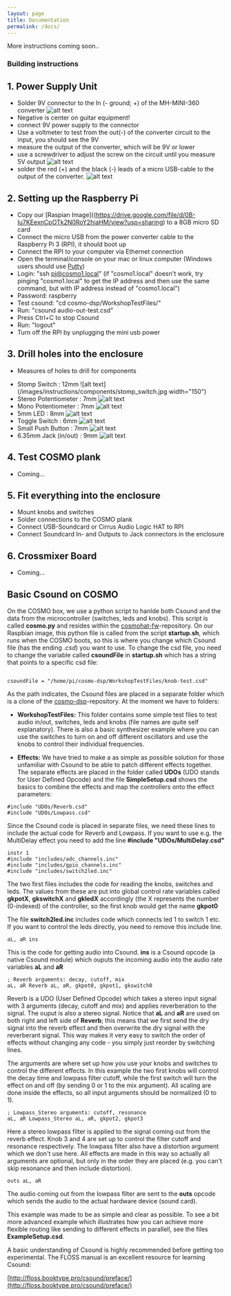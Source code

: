 ```yaml
---
layout: page
title: Documentation
permalink: /docs/
---
```


<!--COSMO is based on our COSMO-HAT circuit. The C-HAT allows to connect up to 8 analog control inputs (sensors, expression pedals etc.), as well as an array of 8 LEDs. The C-HAT furthermore, supports a MIDI-In and MIDI-Out connection, which makes the COSMO device more flexible for applications like a standalone Csound based synthesizer or for interactive sound installations.-->

More instructions coming soon..

### Building instructions

## 1. Power Supply Unit
- Solder 9V connector to the In (- ground; +) of the MH-MINI-360 converter
![alt text](/images/instructions/1_VoltageConverter.png)
- Negative is center on guitar equipment!
- connect 9V power supply to the connector
- Use a voltmeter to test from the out(-) of the converter circuit to the input, you should see the 9V
- measure the output of the converter, which will be 9V or lower
- use a screwdriver to adjust the screw on the circuit until you measure 5V output
![alt text](/images/instructions/2b_VoltageConverterAdjust.png)
- solder the red (+) and the black (-) leads of a micro USB-cable to the output of the converter.
![alt text](/images/instructions/2_VoltageConverterCable.png)


## 2. Setting up the Raspberry Pi
- Copy our [Raspian Image]((https://drive.google.com/file/d/0B-Iu7KEexnCpOTk2N0RoY2hiaHM/view?usp=sharing) to a 8GB micro SD card 
- Connect the micro USB from the power converter cable to the Raspberry Pi 3 (RPI), it should boot up
- Connect the RPI to your computer via Ethernet connection
- Open the terminal/console on your mac or linux computer (Windows users should use [Putty](http://www.putty.org/)) 
- Login: "ssh pi@cosmo1.local" (if "cosmo1.local" doesn't work, try pinging "cosmo1.local" to get the IP address and then use the same command, but with IP address instead of "cosmo1.local") 
- Password: raspberry
- Test csound: "cd cosmo-dsp/WorkshopTestFiles/"
- Run: "csound audio-out-test.csd"
- Press Ctrl+C to stop Csound
- Run: "logout"
- Turn off the RPI by unplugging the mini usb power

## 3. Drill holes into the enclosure

- Measures of holes to drill for components

* Stomp Switch : 12mm 
![alt text](/images/instructions/components/stomp_switch.jpg width="150")
* Stereo Potentiometer : 7mm
![alt text](/images/instructions/components/stereo_pot.jpg)
* Mono Potentiometer : 7mm
![alt text](/images/instructions/components/pot.jpg)
* 5mm LED : 8mm
![alt text](/images/instructions/components/led_5mm.jpg)
* Toggle Switch : 6mm
![alt text](/images/instructions/components/toggle_switch.jpg)
* Small Push Button : 7mm
![alt text](/images/instructions/components/small_push_button.jpg)
* 6.35mm Jack (in/out)  : 9mm
![alt text](/images/instructions/components/jack_635mm.jpg)

## 4. Test COSMO plank

- Coming...

## 5. Fit everything into the enclosure
- Mount knobs and switches
- Solder connections to the COSMO plank
- Connect USB-Soundcard or Cirrus Audio Logic HAT to RPI
- Connect Soundcard In- and Outputs to Jack connectors in the enclosure


## 6. Crossmixer Board
- Coming...


## <a name="csound"></a>Basic Csound on COSMO

On the COSMO box, we use a python script to hanlde both Csound and the data from the microcontroller (switches, leds and knobs). This script is called **cosmo.py** and resides within the [cosmohat-fw](https://github.com/cosmoproject/cosmohat-fw)-repository. On our Raspbian image, this python file is called from the script **startup.sh**, which runs when the COSMO boots, so this is where you change which Csound file (has the ending _.csd_) you want to use. To change the csd file, you need to change the variable called **csoundFile** in **startup.sh** which has a string that points to a specific csd file:

```

csoundFile = "/home/pi/cosmo-dsp/WorkshopTestFiles/knob-test.csd"

```

As the path indicates, the Csound files are placed in a separate folder which is a clone of the [cosmo-dsp](https://github.com/cosmoproject/cosmo-dsp)-repository. At the moment we have to folders:

- **WorkshopTestFiles:**
        This folder contains some simple test files to test audio in/out, switches, leds and knobs (file names are quite self explanatory). There is also a basic synthesizer example where you can use the switches to turn on and off different oscillators and use the knobs to control their individual frequencies. 

- **Effects:**
        We have tried to make a as simple as possible solution for those unfamiliar with Csound to be able to patch different effects together. The separate effects are placed in the folder called **UDOs** (UDO stands for User Defined Opcode) and the file **SimpleSetup.csd** shows the basics to combine the effects and map the controllers onto the effect parameters:

```
#include "UDOs/Reverb.csd"
#include "UDOs/Lowpass.csd"
```

Since the Csound code is placed in separate files, we need these lines to include the actual code for Reverb and Lowpass. If you want to use e.g. the MultiDelay effect you need to add the line **#include "UDOs/MultiDelay.csd"**

```
instr 1 
#include "includes/adc_channels.inc"
#include "includes/gpio_channels.inc"
#include "includes/switch2led.inc"
```

The two first files includes the code for reading the knobs, switches and leds. The values from these are put into global control rate variables called **gkpotX**, **gkswitchX** and **gkledX** accordingly (the X represents the number (0-indexed) of the controller, so the first knob would get the name **gkpot0** 

The file **switch2led.inc** includes code which connects led 1 to switch 1 etc. If you want to control the leds directly, you need to remove this include line.

```
aL, aR ins
```

This is the code for getting audio into Csound. **ins** is a Csound opcode (a native Csound module) which ouputs the incoming audio into the audio rate variables **aL** and **aR**


```
; Reverb arguments: decay, cutoff, mix
aL, aR Reverb aL, aR, gkpot0, gkpot1, gkswitch0

```

Reverb is a UDO (User Defined Opcode) which takes a stereo input signal with 3 arguments (decay, cutoff and mix) and applies reverberation to the signal. The ouput is also a stereo signal. Notice that **aL** and **aR** are used on both right and left side of **Reverb**; this means that we first send the dry signal into the reverb effect and then overwrite the dry signal with the reverberant signal. This way makes it very easy to switch the order of effects without changing any code - you simply just reorder by switching lines.

The arguments are where set up how you use your knobs and switches to control the different effects. In this example the two first knobs will control the decay time and lowpass filter cutoff, while the first switch will turn the effect on and off (by sending 0 or 1 to the mix argument). All scaling are done inside the effects, so all input arguments should be normalized (0 to 1). 
    
```
; Lowpass_Stereo arguments: cutoff, resonance
aL, aR Lowpass_Stereo aL, aR, gkpot2, gkpot3
```

Here a stereo lowpass filter is applied to the signal coming out from the reverb effect. Knob 3 and 4 are set up to control the filter cutoff and resonance respectively. The lowpass filter also have a distortion argument which we don't use here. All effects are made in this way so actually all arguments are optional, but only in the order they are placed (e.g. you can't skip resonance and then include distortion). 

```
outs aL, aR
```
The audio coming out from the lowpass filter are sent to the **outs** opcode which sends the audio to the actual hardware device (sound card).

This example was made to be as simple and clear as possible. To see a bit more advanced example which illustrates how you can achieve more flexible routing like sending to different effects in parallell, see the files **ExampleSetup.csd**. 

A basic understanding of Csound is highly recommended before getting too experimental. The FLOSS manual is an excellent resource for learning Csound: 

[http://floss.booktype.pro/csound/preface/](http://floss.booktype.pro/csound/preface/)




